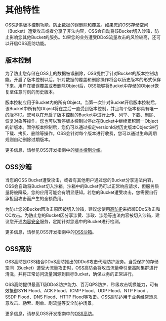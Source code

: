 # 其他特性

OSS提供版本控制功能，防止数据的误删除和覆盖。如果您的OSS存储空间（Bucket）遭受攻击或者分享了非法内容，OSS会自动将该Bucket切入沙箱，防止影响您其他Bucket的服务。如果您的业务遭受DDoS流量攻击的风险较高，还可以开启OSS高防功能。

## 版本控制

为了防止您存储在OSS上的数据被误删除，OSS提供了针对Bucket的版本控制功能。开启了版本控制以后，针对数据的覆盖和删除操作将会以历史版本的形式保存下来。用户在错误覆盖或者删除Object后，OSS能够将Bucket中存储的Object恢复至任意时刻的历史版本。

版本控制应用于Bucket内的所有Object。当第一次针对Bucket开启版本控制后，该Bucket中所有的Object将在之后一直受到版本控制，并且每个版本都具有唯一的版本ID。您可以在开启了版本控制的Bucket中进行上传、列举、下载、删除、恢复对象等操作。您也可以暂停版本控制以停止在Bucket中继续累积同一Object的新版本。暂停版本控制后，您仍可以通过指定versionId对历史版本Object进行下载、拷贝、删除等操作。OSS会针对每个版本进行收费，您可以通过生命周期规则自动删除过期版本。

更多信息，请参见OSS开发指南中的[版本控制介绍](/intl.zh-CN/开发指南/数据安全/版本控制/版本控制介绍.md)。

## OSS沙箱

当您的OSS Bucket遭受攻击，或者有其他用户通过您的Bucket分享违法内容，OSS会自动将Bucket切入沙箱。沙箱中的Bucket仍可以正常响应请求，但服务质量将被降级，您的应用可能会有明显感知。若您的Bucket遭受攻击，您需要自行承担因攻击而产生的全额费用。

为防止您的Bucket因攻击原因被切入沙箱，建议您使用[高防IP](https://common-buy.aliyun.com/?spm=5176.10695662.958511.2.5f267a64VdiI7O&commodityCode=ddosBag#/buy)来抵御DDoS攻击和CC攻击。为防止您的Bucket因分享涉黄、涉政、涉恐等违法内容被切入沙箱，建议您开通[内容安全](/intl.zh-CN/产品简介/什么是内容安全.md)服务，定期针对您选中的Bucket进行检测。

更多信息，请参见OSS开发指南中的[OSS沙箱](/intl.zh-CN/开发指南/数据安全/OSS沙箱.md)。

## OSS高防

OSS高防是OSS结合DDoS高防推出的DDoS攻击代理防护服务。当受保护的存储空间（Bucket）遭受大流量攻击时，OSS高防会将攻击流量牵引至高防集群进行清洗，并将正常访问流量回源到目标Bucket，确保业务的正常进行。

OSS高防提供最高T级DDoS防护能力、百万QPS防护、秒级攻击切换能力，可有效抵御SYN Flood、ACK Flood、ICMP Flood、UDP Flood、NTP Flood 、SSDP Flood、DNS Flood、HTTP Flood等攻击。OSS高防适用于业务经常遭恶意攻击、勒索、刷单、刷流量等安全防护场景。

更多信息，请参见OSS开发指南中的[OSS高防]()。

